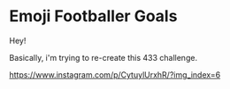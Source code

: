 # Emoji Footballer Goals

Hey!

Basically, i'm trying to re-create this 433 challenge.

https://www.instagram.com/p/CytuylUrxhR/?img_index=6